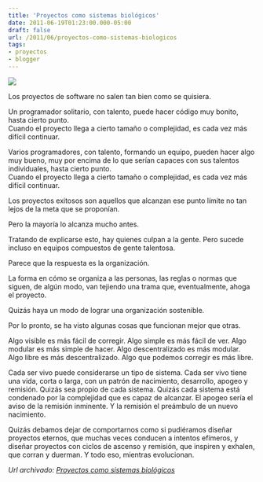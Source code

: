 ```yaml
---
title: 'Proyectos como sistemas biológicos'
date: 2011-06-19T01:23:00.000-05:00
draft: false
url: /2011/06/proyectos-como-sistemas-biologicos
tags: 
- proyectos
- blogger
---
```


[![](http://2.bp.blogspot.com/-sTQK-WQC0Ho/Tf2Vtw-p7oI/AAAAAAAABWk/FH1rCZa-_MM/s200/new-born-plant.jpg)](http://2.bp.blogspot.com/-sTQK-WQC0Ho/Tf2Vtw-p7oI/AAAAAAAABWk/FH1rCZa-_MM/s1600/new-born-plant.jpg)

Los proyectos de software no salen tan bien como se quisiera.  
  
Un programador solitario, con talento, puede hacer código muy bonito, hasta cierto punto.  
Cuando el proyecto llega a cierto tamaño o complejidad, es cada vez más difícil continuar.  
  
Varios programadores, con talento, formando un equipo, pueden hacer algo muy bueno, muy por encima de lo que serían capaces con sus talentos individuales, hasta cierto punto.  
Cuando el proyecto llega a cierto tamaño o complejidad, es cada vez más difícil continuar.  
  
Los proyectos exitosos son aquellos que alcanzan ese punto límite no tan lejos de la meta que se proponían.  
  
Pero la mayoría lo alcanza mucho antes.  
  
Tratando de explicarse esto, hay quienes culpan a la gente. Pero sucede incluso en equipos compuestos de gente talentosa.  
  
Parece que la respuesta es la organización.  
  
La forma en cómo se organiza a las personas, las reglas o normas que siguen, de algún modo, van tejiendo una trama que, eventualmente, ahoga el proyecto.  
  
Quizás haya un modo de lograr una organización sostenible.  
  
Por lo pronto, se ha visto algunas cosas que funcionan mejor que otras.  
  
Algo visible es más fácil de corregir. Algo simple es más fácil de ver. Algo modular es más simple de hacer. Algo descentralizado es más modular. Algo libre es más descentralizado. Algo que podemos corregir es más libre.  
  
Cada ser vivo puede considerarse un tipo de sistema. Cada ser vivo tiene una vida, corta o larga, con un patrón de nacimiento, desarrollo, apogeo y remisión. Quizás sea propio de cada sistema. Quizás cada sistema está condenado por la complejidad que es capaz de alcanzar. El apogeo sería el aviso de la remisión inminente. Y la remisión el preámbulo de un nuevo nacimiento.  
  
Quizás debamos dejar de comportarnos como si pudiéramos diseñar proyectos eternos, que muchas veces conducen a intentos efímeros, y diseñar proyectos con ciclos de ascenso y remisión, que inspiren y exhalen, que corran y duerman. Y todo eso, mientras evolucionan.

_*Url archivado: [Proyectos como sistemas biológicos](https://akcdev.blogspot.com/2011/06/proyectos-como-sistemas-biologicos.html)*_

